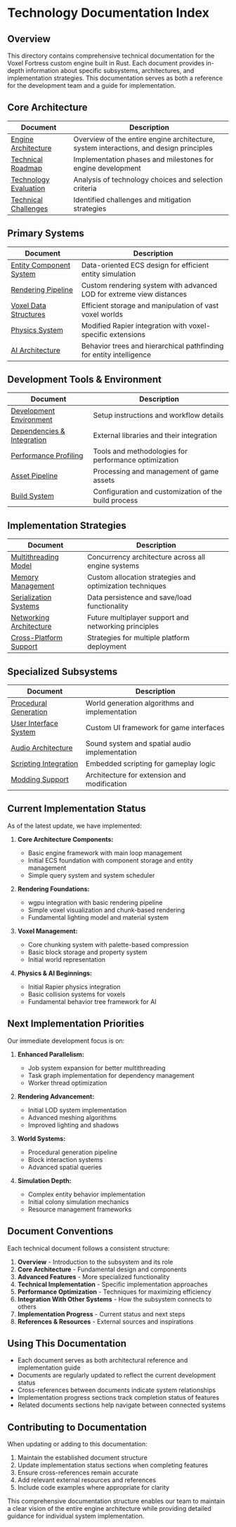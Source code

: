 # Technology Documentation Index

## Overview

This directory contains comprehensive technical documentation for the Voxel Fortress custom engine built in Rust. Each document provides in-depth information about specific subsystems, architectures, and implementation strategies. This documentation serves as both a reference for the development team and a guide for implementation.

## Core Architecture

| Document | Description |
|----------|-------------|
| [Engine Architecture](./Engine%20Architecture.md) | Overview of the entire engine architecture, system interactions, and design principles |
| [Technical Roadmap](./Technical%20Roadmap.md) | Implementation phases and milestones for engine development |
| [Technology Evaluation](./Technology%20Evaluation.md) | Analysis of technology choices and selection criteria |
| [Technical Challenges](./Technical%20Challenges.md) | Identified challenges and mitigation strategies |

## Primary Systems

| Document | Description |
|----------|-------------|
| [Entity Component System](./Entity%20Component%20System.md) | Data-oriented ECS design for efficient entity simulation |
| [Rendering Pipeline](./Rendering%20Pipeline.md) | Custom rendering system with advanced LOD for extreme view distances |
| [Voxel Data Structures](./Voxel%20Data%20Structures.md) | Efficient storage and manipulation of vast voxel worlds |
| [Physics System](./Physics%20System.md) | Modified Rapier integration with voxel-specific extensions |
| [AI Architecture](./AI%20Architecture.md) | Behavior trees and hierarchical pathfinding for entity intelligence |

## Development Tools & Environment

| Document | Description |
|----------|-------------|
| [Development Environment](./Development%20Environment.md) | Setup instructions and workflow details |
| [Dependencies & Integration](./Dependencies%20Integration.md) | External libraries and their integration |
| [Performance Profiling](./Performance%20Profiling.md) | Tools and methodologies for performance optimization |
| [Asset Pipeline](./Asset%20Pipeline.md) | Processing and management of game assets |
| [Build System](./Build%20System.md) | Configuration and customization of the build process |

## Implementation Strategies

| Document | Description |
|----------|-------------|
| [Multithreading Model](./Multithreading%20Model.md) | Concurrency architecture across all engine systems |
| [Memory Management](./Memory%20Management.md) | Custom allocation strategies and optimization techniques |
| [Serialization Systems](./Serialization%20Systems.md) | Data persistence and save/load functionality |
| [Networking Architecture](./Networking%20Architecture.md) | Future multiplayer support and networking principles |
| [Cross-Platform Support](./Cross-Platform%20Support.md) | Strategies for multiple platform deployment |

## Specialized Subsystems

| Document | Description |
|----------|-------------|
| [Procedural Generation](./Procedural%20Generation.md) | World generation algorithms and implementation |
| [User Interface System](./User%20Interface%20System.md) | Custom UI framework for game interfaces |
| [Audio Architecture](./Audio%20Architecture.md) | Sound system and spatial audio implementation |
| [Scripting Integration](./Scripting%20Integration.md) | Embedded scripting for gameplay logic |
| [Modding Support](./Modding%20Support.md) | Architecture for extension and modification |

## Current Implementation Status

As of the latest update, we have implemented:

1. **Core Architecture Components:**
   - Basic engine framework with main loop management
   - Initial ECS foundation with component storage and entity management
   - Simple query system and system scheduler

2. **Rendering Foundations:**
   - wgpu integration with basic rendering pipeline
   - Simple voxel visualization and chunk-based rendering
   - Fundamental lighting model and material system

3. **Voxel Management:**
   - Core chunking system with palette-based compression
   - Basic block storage and property system
   - Initial world representation

4. **Physics & AI Beginnings:**
   - Initial Rapier physics integration
   - Basic collision systems for voxels
   - Fundamental behavior tree framework for AI

## Next Implementation Priorities

Our immediate development focus is on:

1. **Enhanced Parallelism:**
   - Job system expansion for better multithreading
   - Task graph implementation for dependency management
   - Worker thread optimization

2. **Rendering Advancement:**
   - Initial LOD system implementation
   - Advanced meshing algorithms
   - Improved lighting and shadows

3. **World Systems:**
   - Procedural generation pipeline
   - Block interaction systems
   - Advanced spatial queries

4. **Simulation Depth:**
   - Complex entity behavior implementation
   - Initial colony simulation mechanics
   - Resource management frameworks

## Document Conventions

Each technical document follows a consistent structure:

1. **Overview** - Introduction to the subsystem and its role
2. **Core Architecture** - Fundamental design and components
3. **Advanced Features** - More specialized functionality
4. **Technical Implementation** - Specific implementation approaches
5. **Performance Optimization** - Techniques for maximizing efficiency
6. **Integration With Other Systems** - How the subsystem connects to others
7. **Implementation Progress** - Current status and next steps
8. **References & Resources** - External sources and inspirations

## Using This Documentation

- Each document serves as both architectural reference and implementation guide
- Documents are regularly updated to reflect the current development status
- Cross-references between documents indicate system relationships
- Implementation progress sections track completion status of features
- Related documents sections help navigate between connected systems

## Contributing to Documentation

When updating or adding to this documentation:

1. Maintain the established document structure
2. Update implementation status sections when completing features
3. Ensure cross-references remain accurate
4. Add relevant external resources and references
5. Include code examples where appropriate for clarity

This comprehensive documentation structure enables our team to maintain a clear vision of the entire engine architecture while providing detailed guidance for individual system implementation.